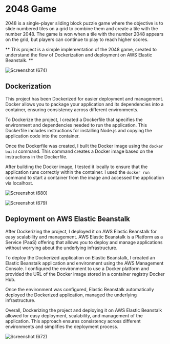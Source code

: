 # 2048 Game

2048 is a single-player sliding block puzzle game where the objective is to slide numbered tiles on a grid to combine them and create a tile with the number 2048. The game is won when a tile with the number 2048 appears on the grid, but players can continue to play to reach higher scores.

** This project is a simple implementation of the 2048 game, created to understand the flow of Dockerization and deployment on AWS Elastic Beanstalk. **

![Screenshot (674)](https://github.com/Its-Lord-Stark/2048-Game/assets/126385754/fcbec6fd-e119-49b6-b05f-7f093b5be025)


## Dockerization

This project has been Dockerized for easier deployment and management. Docker allows you to package your application and its dependencies into a container, ensuring consistency across different environments.

To Dockerize the project, I created a Dockerfile that specifies the environment and dependencies needed to run the application. This Dockerfile includes instructions for installing Node.js and copying the application code into the container.

Once the Dockerfile was created, I built the Docker image using the `docker build` command. This command creates a Docker image based on the instructions in the Dockerfile.

After building the Docker image, I tested it locally to ensure that the application runs correctly within the container. I used the `docker run` command to start a container from the image and accessed the application via localhost.

![Screenshot (680)](https://github.com/Its-Lord-Stark/2048-Game/assets/126385754/9b4bd72d-bd66-4f62-acf4-ca3c275b3ff7)


![Screenshot (679)](https://github.com/Its-Lord-Stark/2048-Game/assets/126385754/f418c84e-080d-440f-ac96-e6aa59e58667)


## Deployment on AWS Elastic Beanstalk

After Dockerizing the project, I deployed it on AWS Elastic Beanstalk for easy scalability and management. AWS Elastic Beanstalk is a Platform as a Service (PaaS) offering that allows you to deploy and manage applications without worrying about the underlying infrastructure.

To deploy the Dockerized application on Elastic Beanstalk, I created an Elastic Beanstalk application and environment using the AWS Management Console. I configured the environment to use a Docker platform and provided the URL of the Docker image stored in a container registry Docker Hub.

Once the environment was configured, Elastic Beanstalk automatically deployed the Dockerized application, managed the underlying infrastructure.

Overall, Dockerizing the project and deploying it on AWS Elastic Beanstalk allowed for easy deployment, scalability, and management of the application. This approach ensures consistency across different environments and simplifies the deployment process.

![Screenshot (672)](https://github.com/Its-Lord-Stark/2048-Game/assets/126385754/a5b4f4ec-e312-4b16-b83e-8cde1218173b)




